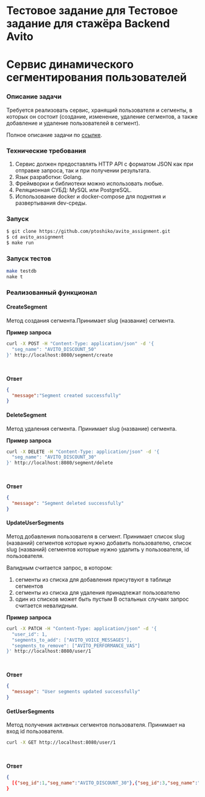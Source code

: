# Тестовое задание для Тестовое задание для стажёра Backend Avito
# Сервис динамического сегментирования пользователей

### Описание задачи

Требуется реализовать сервис, хранящий пользователя и сегменты, в которых он состоит (создание, изменение, удаление сегментов, а также добавление и удаление пользователей в сегмент). 

Полное описание задачи по [ссылке](https://github.com/avito-tech/backend-trainee-assignment-2023).

### Технические требования 

1. Сервис должен предоставлять HTTP API с форматом JSON как при отправке запроса, так и при получении результата.
2. Язык разработки: Golang.
3. Фреймворки и библиотеки можно использовать любые.
4. Реляционная СУБД: MySQL или PostgreSQL.
5. Использование docker и docker-compose для поднятия и развертывания dev-среды.

### Запуск
```bash
$ git clone https://github.com/ptoshiko/avito_assignment.git
$ cd avito_assignment
$ make run
```

### Запуск тестов 
```bash
make testdb
nake t
```

### Реализованный функционал 

#### CreateSegment  
Метод создания сегмента.Принимает slug (название) сегмента.

**Пример запроса** 

```bash
curl -X POST -H "Content-Type: application/json" -d '{
  "seg_name": "AVITO_DISCOUNT_50"           
}' http://localhost:8080/segment/create

```
<br>

**Ответ**
```json
{
  "message":"Segment created successfully"
}
```

#### DeleteSegment 
Метод удаления сегмента. Принимает slug (название) сегмента.

**Пример запроса** 

```bash
curl -X DELETE -H "Content-Type: application/json" -d '{
  "seg_name": "AVITO_DISCOUNT_30"
}' http://localhost:8080/segment/delete

```
<br>

**Ответ**
```json
{
  "message": "Segment deleted successfully"
}
```

#### UpdateUserSegments 
Метод добавления пользователя в сегмент. Принимает список slug (названий) сегментов которые нужно добавить пользователю, список slug (названий) сегментов которые нужно удалить у пользователя, id пользователя.


Валидным считается запрос, в котором:
1. сегменты из списка для добавления присутвуют в таблице сегментов 
2. сегменты из списка для удаления принадлежат пользователю
3. один из списков может быть пустым 
В остальных случаях запрос считается невалидным. 

**Пример запроса** 

```bash
curl -X PATCH -H "Content-Type: application/json" -d '{
  "user_id": 1,
  "segments_to_add": ["AVITO_VOICE_MESSAGES"],
  "segments_to_remove": ["AVITO_PERFORMANCE_VAS"]
}' http://localhost:8080/user/1

```
<br>

**Ответ**
```json
{
  "message": "User segments updated successfully"
}
```

#### GetUserSegments
Метод получения активных сегментов пользователя. Принимает на вход id пользователя.

```bash
curl -X GET http://localhost:8080/user/1

```
<br>

**Ответ**
```json
{
  [{"seg_id":1,"seg_name":"AVITO_DISCOUNT_30"},{"seg_id":3,"seg_name":"AVITO_VOICE_MESSAGES"}]
}
```




